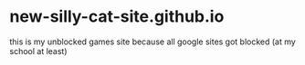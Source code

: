 # new-silly-cat-site.github.io
this is my unblocked games site because all google sites got blocked (at my school at least)
